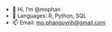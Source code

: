 - 👋 Hi, I’m @mophan
- 👀 Languages: R, Python, SQL
- 📫 Email: mo.phanquynh@gmail.com

<!---
mophan/mophan is a ✨ special ✨ repository because its `README.md` (this file) appears on your GitHub profile.
You can click the Preview link to take a look at your changes.
--->
